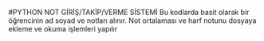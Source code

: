 #PYTHON NOT GİRİŞ/TAKİP/VERME SİSTEMİ
 Bu kodlarda basit olarak bir öğrencinin ad soyad ve notları alınır. Not ortalaması ve harf notunu dosyaya ekleme ve okuma işlemleri yapılır

